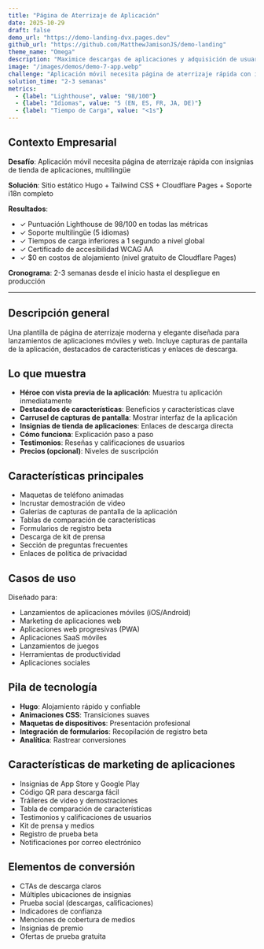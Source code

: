 ```yaml
---
title: "Página de Aterrizaje de Aplicación"
date: 2025-10-29
draft: false
demo_url: "https://demo-landing-dvx.pages.dev"
github_url: "https://github.com/MatthewJamisonJS/demo-landing"
theme_name: "Omega"
description: "Maximice descargas de aplicaciones y adquisición de usuarios con una página de aterrizaje diseñada para conversión. Exhibiciones atractivas de características, optimización de tiendas de aplicaciones y llamadas a la acción claras guían a los visitantes desde el interés hasta la instalación—apoyando mercados globales desde el primer día."
image: "/images/demos/demo-7-app.webp"
challenge: "Aplicación móvil necesita página de aterrizaje rápida con insignias de tienda de aplicaciones, multilingüe"
solution_time: "2-3 semanas"
metrics:
  - {label: "Lighthouse", value: "98/100"}
  - {label: "Idiomas", value: "5 (EN, ES, FR, JA, DE)"}
  - {label: "Tiempo de Carga", value: "<1s"}
---
```


## Contexto Empresarial

**Desafío**: Aplicación móvil necesita página de aterrizaje rápida con insignias de tienda de aplicaciones, multilingüe

**Solución**: Sitio estático Hugo + Tailwind CSS + Cloudflare Pages + Soporte i18n completo

**Resultados**:
- ✓ Puntuación Lighthouse de 98/100 en todas las métricas
- ✓ Soporte multilingüe (5 idiomas)
- ✓ Tiempos de carga inferiores a 1 segundo a nivel global
- ✓ Certificado de accesibilidad WCAG AA
- ✓ $0 en costos de alojamiento (nivel gratuito de Cloudflare Pages)

**Cronograma**: 2-3 semanas desde el inicio hasta el despliegue en producción

---

## Descripción general

Una plantilla de página de aterrizaje moderna y elegante diseñada para lanzamientos de aplicaciones móviles y web. Incluye capturas de pantalla de la aplicación, destacados de características y enlaces de descarga.

## Lo que muestra

- **Héroe con vista previa de la aplicación**: Muestra tu aplicación inmediatamente
- **Destacados de características**: Beneficios y características clave
- **Carrusel de capturas de pantalla**: Mostrar interfaz de la aplicación
- **Insignias de tienda de aplicaciones**: Enlaces de descarga directa
- **Cómo funciona**: Explicación paso a paso
- **Testimonios**: Reseñas y calificaciones de usuarios
- **Precios (opcional)**: Niveles de suscripción

## Características principales

- Maquetas de teléfono animadas
- Incrustar demostración de video
- Galerías de capturas de pantalla de la aplicación
- Tablas de comparación de características
- Formularios de registro beta
- Descarga de kit de prensa
- Sección de preguntas frecuentes
- Enlaces de política de privacidad

## Casos de uso

Diseñado para:
- Lanzamientos de aplicaciones móviles (iOS/Android)
- Marketing de aplicaciones web
- Aplicaciones web progresivas (PWA)
- Aplicaciones SaaS móviles
- Lanzamientos de juegos
- Herramientas de productividad
- Aplicaciones sociales

## Pila de tecnología

- **Hugo**: Alojamiento rápido y confiable
- **Animaciones CSS**: Transiciones suaves
- **Maquetas de dispositivos**: Presentación profesional
- **Integración de formularios**: Recopilación de registro beta
- **Analítica**: Rastrear conversiones

## Características de marketing de aplicaciones

- Insignias de App Store y Google Play
- Código QR para descarga fácil
- Tráileres de video y demostraciones
- Tabla de comparación de características
- Testimonios y calificaciones de usuarios
- Kit de prensa y medios
- Registro de prueba beta
- Notificaciones por correo electrónico

## Elementos de conversión

- CTAs de descarga claros
- Múltiples ubicaciones de insignias
- Prueba social (descargas, calificaciones)
- Indicadores de confianza
- Menciones de cobertura de medios
- Insignias de premio
- Ofertas de prueba gratuita

